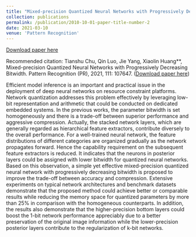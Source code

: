 ```yaml
---
title: "Mixed-precision Quantized Neural Networks with Progressively Decreasing Bitwidth."
collection: publications
permalink: /publication/2010-10-01-paper-title-number-2
date: 2021-03-10
venue: 'Pattern Recognition'
---
```


[Download paper here](https://www.sciencedirect.com/science/article/pii/S0031320320304507)

Recommended citation: Tianshu Chu, Qin Luo, Jie Yang, Xiaolin Huang**, Mixed-precision Quantized Neural Networks with Progressively Decreasing Bitwidth. Pattern Recognition (PR), 2021, 111: 107647. ([Download paper here](https://www.sciencedirect.com/science/article/pii/S0031320320304507)) 

Efficient model inference is an important and practical issue in the deployment of deep neural networks on resource constraint platforms. Network quantization addresses this problem effectively by leveraging low-bit representation and arithmetic that could be conducted on dedicated embedded systems. In the previous works, the parameter bitwidth is set homogeneously and there is a trade-off between superior performance and aggressive compression. Actually, the stacked network layers, which are generally regarded as hierarchical feature extractors, contribute diversely to the overall performance. For a well-trained neural network, the feature distributions of different categories are organized gradually as the network propagates forward. Hence the capability requirement on the subsequent feature extractors is reduced. It indicates that the neurons in posterior layers could be assigned with lower bitwidth for quantized neural networks. Based on this observation, a simple yet effective mixed-precision quantized neural network with progressively decreasing bitwidth is proposed to improve the trade-off between accuracy and compression. Extensive experiments on typical network architectures and benchmark datasets demonstrate that the proposed method could achieve better or comparable results while reducing the memory space for quantized parameters by more than 25% in comparison with the homogeneous counterparts. In addition, the results also demonstrate that the higher-precision bottom layers could boost the 1-bit network performance appreciably due to a better preservation of the original image information while the lower-precision posterior layers contribute to the regularization of k-bit networks.
